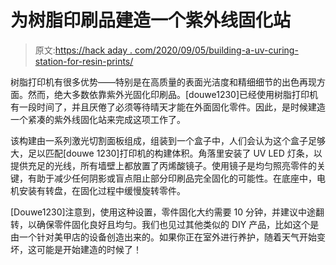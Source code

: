 # 为树脂印刷品建造一个紫外线固化站

> 原文:[https://hack aday . com/2020/09/05/building-a-uv-curing-station-for-resin-prints/](https://hackaday.com/2020/09/05/building-a-uv-curing-station-for-resin-prints/)

树脂打印机有很多优势——特别是在高质量的表面光洁度和精细细节的出色再现方面。然而，绝大多数依靠紫外光固化印刷品。[douwe1230]已经使用树脂打印机有一段时间了，并且厌倦了必须等待晴天才能在外面固化零件。因此，是时候建造一个紧凑的紫外线固化站来完成这项工作了。

该构建由一系列激光切割面板组成，组装到一个盒子中，人们会认为这个盒子足够大，足以匹配[douwe 1230]打印机的构建体积。角落里安装了 UV LED 灯条，以提供充足的光线，所有墙壁上都放置了丙烯酸镜子。使用镜子是均匀照亮零件的关键，有助于减少任何阴影或盲点阻止部分印刷品完全固化的可能性。在底座中，电机安装有转盘，在固化过程中缓慢旋转零件。

[Douwe1230]注意到，使用这种设置，零件固化大约需要 10 分钟，并建议中途翻转，以确保零件固化良好且均匀。我们也见过其他类似的 DIY 产品，比如这个是由一个针对美甲店的设备创造出来的。如果你正在室外进行养护，随着天气开始变坏，这可能是开始建造的时候了！
